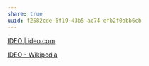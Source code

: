 ```yaml
---
share: true
uuid: f2582cde-6f19-43b5-ac74-efb2f0abb6cb
---
```

[IDEO | ideo.com](https://www.ideo.com/eu)

[IDEO - Wikipedia](https://en.wikipedia.org/wiki/IDEO)
